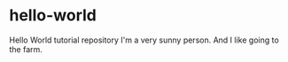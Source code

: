 # hello-world
Hello World tutorial repository
I'm a very sunny person. And I like going to the farm.
